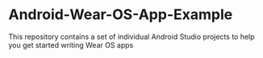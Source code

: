# Android-Wear-OS-App-Example

This repository contains a set of individual Android Studio projects to help you get started writing Wear OS apps
